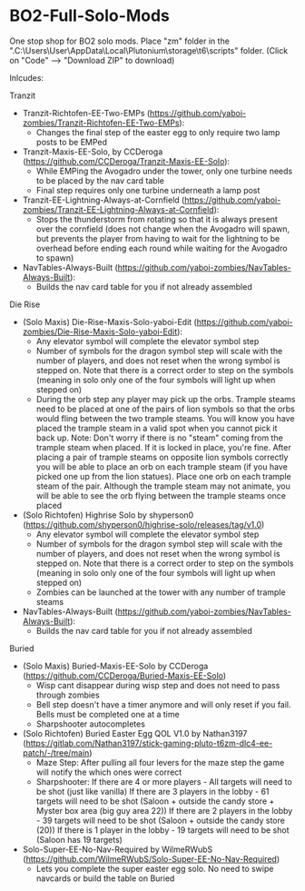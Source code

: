 # BO2-Full-Solo-Mods
One stop shop for BO2 solo mods. Place "zm" folder in the ".C:\Users\User\AppData\Local\Plutonium\storage\t6\scripts" folder. (Click on "Code" --> "Download ZIP" to download)

Inlcudes:

Tranzit
  - Tranzit-Richtofen-EE-Two-EMPs (https://github.com/yaboi-zombies/Tranzit-Richtofen-EE-Two-EMPs): 
    * Changes the final step of the easter egg to only require two lamp posts to be EMPed
  - Tranzit-Maxis-EE-Solo, by CCDeroga (https://github.com/CCDeroga/Tranzit-Maxis-EE-Solo):
    * While EMPing the Avogadro under the tower, only one turbine needs to be placed by the nav card table
    * Final step requires only one turbine underneath a lamp post
  - Tranzit-EE-Lightning-Always-at-Cornfield (https://github.com/yaboi-zombies/Tranzit-EE-Lightning-Always-at-Cornfield):
    * Stops the thunderstorm from rotating so that it is always present over the cornfield (does not change when the Avogadro will spawn, but prevents the player from having to wait for the lightning to be overhead before ending each round while waiting for the Avogadro to spawn)
  - NavTables-Always-Built (https://github.com/yaboi-zombies/NavTables-Always-Built):
    * Builds the nav card table for you if not already assembled
    
Die Rise
  - (Solo Maxis) Die-Rise-Maxis-Solo-yaboi-Edit (https://github.com/yaboi-zombies/Die-Rise-Maxis-Solo-yaboi-Edit):
    * Any elevator symbol will complete the elevator symbol step
    * Number of symbols for the dragon symbol step will scale with the number of players, and does not reset when the wrong symbol is stepped on. Note that there is a correct order to step on the symbols (meaning in solo only one of the four symbols will light up when stepped on)
    * During the orb step any player may pick up the orbs. Trample steams need to be placed at one of the pairs of lion symbols so that the orbs would fling between the two trample steams. You will know you have placed the trample steam in a valid spot when you cannot pick it back up. Note: Don't worry if there is no "steam" coming from the trample steam when placed. If it is locked in place, you're fine. After placing a pair of trample steams on opposite lion symbols correctly you will be able to place an orb on each trample steam (if you have picked one up from the lion statues). Place one orb on each trample steam of the pair. Although the trample steam may not animate, you will be able to see the orb flying between the trample steams once placed
  - (Solo Richtofen) Highrise Solo by shyperson0 (https://github.com/shyperson0/highrise-solo/releases/tag/v1.0)
    * Any elevator symbol will complete the elevator symbol step
    * Number of symbols for the dragon symbol step will scale with the number of players, and does not reset when the wrong symbol is stepped on. Note that there is a correct order to step on the symbols (meaning in solo only one of the four symbols will light up when stepped on)
    * Zombies can be launched at the tower with any number of trample steams
  - NavTables-Always-Built (https://github.com/yaboi-zombies/NavTables-Always-Built):
    * Builds the nav card table for you if not already assembled
    
Buried
  - (Solo Maxis) Buried-Maxis-EE-Solo by CCDeroga (https://github.com/CCDeroga/Buried-Maxis-EE-Solo)
    * Wisp cant disappear during wisp step and does not need to pass through zombies
    * Bell step doesn't have a timer anymore and will only reset if you fail. Bells must be completed one at a time
    * Sharpshooter autocompletes
  - (Solo Richtofen) Buried Easter Egg QOL V1.0 by Nathan3197 (https://gitlab.com/Nathan3197/stick-gaming-pluto-t6zm-dlc4-ee-patch/-/tree/main)
    * Maze Step: After pulling all four levers for the maze step the game will notify the which ones were correct
    * Sharpshooter: If there are 4 or more players - All targets will need to be shot (just like vanilla)
                    If there are 3 players in the lobby - 61 targets will need to be shot (Saloon + outside the candy store + Myster box area (big guy area 22))
                    If there are 2 players in the lobby - 39 targets will need to be shot (Saloon + outside the candy store (20))
                    If there is 1 player in the lobby - 19 targets will need to be shot (Saloon has 19 targets)
  - Solo-Super-EE-No-Nav-Required by WilmeRWubS (https://github.com/WilmeRWubS/Solo-Super-EE-No-Nav-Required)
    * Lets you complete the super easter egg solo. No need to swipe navcards or build the table on Buried
     
